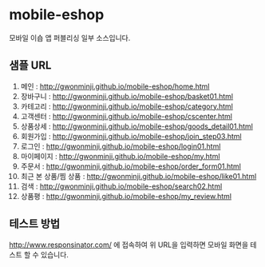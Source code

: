 # mobile-eshop
모바일 이숍 앱 퍼블리싱 일부 소스입니다.

## 샘플 URL
1. 메인 : http://gwonminji.github.io/mobile-eshop/home.html
2. 장바구니 : http://gwonminji.github.io/mobile-eshop/basket01.html
3. 카테고리 : http://gwonminji.github.io/mobile-eshop/category.html
4. 고객센터 : http://gwonminji.github.io/mobile-eshop/cscenter.html
5. 상품상세 : http://gwonminji.github.io/mobile-eshop/goods_detail01.html
6. 회원가입 : http://gwonminji.github.io/mobile-eshop/join_step03.html
7. 로그인 : http://gwonminji.github.io/mobile-eshop/login01.html
8. 마이페이지 : http://gwonminji.github.io/mobile-eshop/my.html
9. 주문서 : http://gwonminji.github.io/mobile-eshop/order_form01.html
10. 최근 본 상품/찜 상품 : http://gwonminji.github.io/mobile-eshop/like01.html
11. 검색 : http://gwonminji.github.io/mobile-eshop/search02.html
12. 상품평 : http://gwonminji.github.io/mobile-eshop/my_review.html

## 테스트 방법
http://www.responsinator.com/ 에 접속하여 위 URL을 입력하면 모바일 화면을 테스트 할 수 있습니다.
